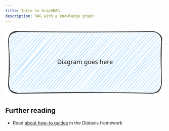 ```yaml
---
title: Intro to GraphRAG
description: RAG with a knowledge graph
---
```


![GraphRAG Overview](../../../assets/images/diagram-template.svg)

## Further reading

- Read [about how-to guides](https://diataxis.fr/how-to-guides/) in the Diátaxis framework
